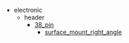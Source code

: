 * electronic
  * header
    * [38_pin](electronic/header/38_pin)
      * [surface_mount_right_angle](electronic/header/38_pin/surface_mount_right_angle)
